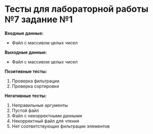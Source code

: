 # Тесты для лабораторной работы №7 задание №1

__Входные данные:__

- Файл с массивом целых чисел

__Выходные данные:__

- Файл с массивом целых чисел

__Позитивные тесты:__

1. Проверка фильтрации
2. Проверка сортировки

__Негативные тесты:__

1. Неправильные аргументы
2. Пустой файл
3. Файл с некорректными данными
4. Некорректный файл для чтения
5. Нет соответствующих фильтрации элементов
